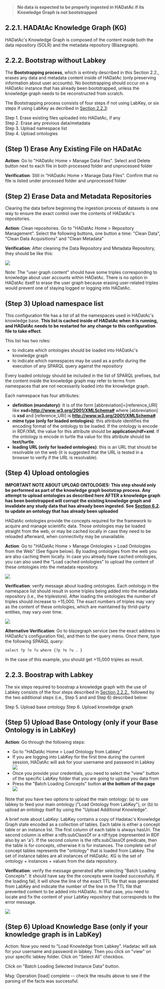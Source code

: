 > **No data is expected to be properly ingested in HADatAc if its Knowledge Graph is not bootstrapped**

## 2.2.1. HADAtAc Knowledge Graph (KG)

HADatAc's Knowledge Graph is composed of the content inside both the data repository (SOLR) and the metadata repository (Blazegraph). 

## 2.2.2. Bootstrap without Labkey

The __Bootstrapping process__, which is entirely described in this Section 2.2., erases any data and metadata content inside of HADatAc (only preserving information about user accounts). No bootstrapping should occur on a HADatAc instance that has already been bootstrapped, unless the knowledge graph needs to be reconstructed from scratch. 

The Bootstrapping process consists of four steps if not using LabKey, or six steps if using LabKey as decribed in [Section 2.2.3](https://github.com/paulopinheiro1234/hadatac/wiki/2.2.-Knowledge-Graph-Bootstrap#223-boostrap-with-labkey):

Step 1. Erase existing files uploaded into HADatAc, if any  
Step 2. Erase any previous data/metadata  
Step 3. Upload namespace list    
Step 4. Upload ontologies  

## (Step 1) Erase Any Existing File on HADatAc 

**Action**: Go to "HADatAc Home > Manage Data Files". Select and Delete button next to each file in both processed folder and unprocessed folder  

**Verification**:  Still in "HADatAc Home > Manage Data Files". Confirm that no file is listed under processed folder and unprocessed folder

## (Step 2) Erase Data and Metadata Repositories 
 
Clearing the data before beginning the ingestion process of datasets is one way to ensure the exact control over the contents of HADatAc's repositories. 

**Action**: Clean repositories. Go to "HADatAc Home > Repository Management". Select the following buttons, one button a time: "Clean Data", "Clean Data Acquisitions" and "Clean Metadata"

**Verification**:  After cleaning the Data Repository and Metadata Repository, they should be like this:

![](https://raw.githubusercontent.com/paulopinheiro1234/hadatac-screenshots/master/Sec2/repository-management.png)

Note: The "user graph content" should have some triples corresponding to knowledge about user accounts within HADatAc. There is no option in HADatAc itself to erase the user graph because erasing user-related triples would prevent one of staying logged or logging into HADatAc.

## (Step 3) Upload namespace list

This configuration file has a list of all the namespaces used in HADatAc's knowledge base. __This list is cached inside of HADatAc when it is running, and HADatAc needs to be restarted for any change to this configuration file to take effect__. 

This list has two roles:
* to indicate which ontologies should be loaded into HADatAc's knowledge graph
* to indicate which namespaces may be used as a prefix during the execution of any SPARQL query against the repository

Every loaded ontology should be included in the list of SPARQL prefixes, but the content inside the knowledge graph may refer to terms from namespaces that are not necessarily loaded into the knowledge graph.

Each namespace has four attributes:

* __definition (mandatory)__: It is of the form [abbreviation]=[reference_URI] like __xsd=http://www.w3.org/2001/XMLSchema#__ where [abbreviation] is __xsd__ and [reference_URI] is  __http://www.w3.org/2001/XMLSchema#__    
* __mime type (only for loaded ontologies)__: this attribute identifies the encoding format of the ontology to be loaded. If the ontology is encode in RDF/XML the value for this attribute should be __application/rdf+xml__. If the ontology is encode in turtle tha value for this attribute should be __text/turtle__.   
* __loading URL (only for loaded ontologies)__: this is an URL that should be resolvable on the web (it is suggested that  the URL is tested in a browser to verify if the URL is resolvable).    

## (Step 4) Upload ontologies

**IMPORTANT NOTE ABOUT UPLOAD ONTOLOGIES: This step should only be performed as part of the knowledge graph bootstrap process. Any attempt to upload ontologies as described here AFTER a knowledge graph has been bootstrapped will corrupt the existing knowledge graph and invalidate any study data that has already been ingested. See [Section 6.2](https://github.com/paulopinheiro1234/hadatac/wiki/6.2.-Ontology-Update). to update an ontology that has already been uploaded** 

HADatAc ontologies provide the concepts required for the framework to acquire and manage scientific data. Those ontologies may be loaded straight from the web, or may be cached locally in case they need to be reloaded afterward, when connectivity may be unavailable. 
  
**Action**:  Go to "HADatAc Home > Manage Ontologies > Load Ontologies from the Web" (See figure below). By loading ontologies from the web you are also caching them locally. In case you already have cached ontologies, you can also used the "Load cached ontologies" to upload the content of these ontologies into the metadata repository.

![](https://raw.githubusercontent.com/paulopinheiro1234/hadatac-screenshots/master/Sec2/load-supporting.png)

**Verification**: verify message about loading ontologies. Each ontology in the namespace list should result in some triples being added into the metadata repository (i.e., the triplestore). After loading the ontologies the number of triples should increase to +15,000. The exact numbers of triples may vary as the content of these ontologies, which are maintained by thrid-party entities, may vary over time.

![](https://raw.githubusercontent.com/paulopinheiro1234/hadatac-screenshots/master/Sec2/load-supporting-result.png)

**Alternative Verification**:  Go to blazegraph service (see the exact address in HADatAc's configuration file), and then to the query menu. Once there, type the following SPARQL query: 

	select ?p ?o ?u where {?p ?o ?u . } 	

In the case of this example, you should get +15,000 triples as result. 

## 2.2.3. Boostrap with Labkey

The six steps required to boostrap a knowledge graph with the use of Labkey consists of the four steps described in [Section 2.2.2.](https://github.com/paulopinheiro1234/hadatac/wiki/2.2.-Knowledge-Graph-Bootstrap#222-bootstrap-without-labkey), followed by the two additional steps (i.e., Step 5 and and Step 6) described below:

Step 5. Upload base ontology 
Step 6. Upload knowledge graph

## (Step 5) Upload Base Ontology (only if your Base Ontology is in LabKey)

**Action**: Go through the following steps: 
* Go to "HADatAc Home > Load Ontology from Labkey"
* If you are logging into LabKey for the first time during the current session, HADatAc will ask for your username and password in Labkey
![](https://raw.githubusercontent.com/paulopinheiro1234/hadatac-screenshots/master/Sec2/labkey-connect.png)
* Once you provide your credentials, you need to select the "view" button of the specific LabKey folder that you are going to upload you data from 
* Press the "Batch Loading Concepts" button **at the bottom of the page** 
![](https://raw.githubusercontent.com/paulopinheiro1234/hadatac-screenshots/master/Sec2/load-ont.png)

Note that you have two options to upload the main ontology: (a) to use labkey to feed your main ontology ("Load Ontology from LabKey"), or (b) to upload an ontology itself by using the "Upload Additional Knowledge".

A brief note about LabKey: LabKey contains a copy of Hadatac's Knowledge Graph state encoded as a collection of tables. Each table is either a concept table or an instance list. The first column of each table is always hasUri. The second column is either a rdfs:subClassOf or a rdf:type (represented in RDF also by an 'a'). If the second column is the rdfs:subClassOf predicate, then the table is for concepts, otherwise it is for instances. The complete set of concept tables represents the "ontology" that is loaded from Labkey. The set of instance tables are all instances of HADatAc. KG is the set of ontology + instances + values from the data repository.

**Verification**: verify the message generated after selecting "Batch Loading Concepts". It should have say the the concepts were loaded successfully. If the loading fail, it will show the line of the exact TTL file that was generated from LabKey and indicate the number of the line in the TTL file that prevented content to be added into HADatAc. In that case, you need to locate and fix the content of your LabKey repository that corresponds to the error message.  

![](https://raw.githubusercontent.com/paulopinheiro1234/hadatac-screenshots/master/Sec2/load-ont-result.png)

## (Step 6) Upload Knowledge Base (only if your knowledge graph is in LabKey)

Action: Now you need to "Load Knowledge from Labkey". Hadatac will ask for your username and password in labkey. Then you click on "view" on your specific labkey folder.  Click on "Select All" checkbox. 

Click on "Batch Loading Selected Instance Data" button. 

Msg: Operation [load] complete -- check the results above to see if the parsing of the facts was successful.
